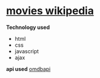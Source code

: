 # [movies wikipedia](https://mayur290.github.io/movie-wiki)

 **Technology used**
* html
* css 
* javascript
* ajax

**api used**
[omdbapi](www.omdbapi.com/)
